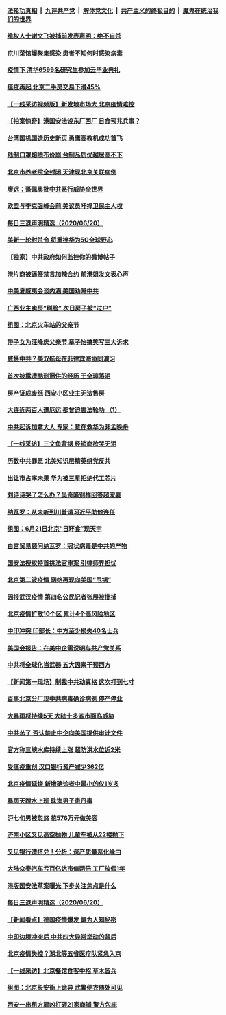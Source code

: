 

####  [法轮功真相](../../../../basic/blob/master/README.md?t=06221731) &nbsp;|&nbsp; [九评共产党](../../../../9ping.md/blob/master/README.md?t=06221731) &nbsp;|&nbsp; [解体党文化](../../../../jtdwh.md/blob/master/README.md?t=06221731)  &nbsp;|&nbsp; [共产主义的终极目的](../../../../gczydzjmd.md/blob/master/README.md?t=06221731) &nbsp;|&nbsp; [魔鬼在统治我们的世界](../../../../mgztzwmdsj.md/blob/master/README.md?t=06221731) 

#### [维权人士谢文飞被捕前发表声明：绝不自杀](../pages/nsc413/n12203338.md?t=06221731) 

#### [京川菜馆爆聚集感染 患者不知何时感染病毒](../pages/nsc413/n12203231.md?t=06221731) 

#### [疫情下 清华6599名研究生参加云毕业典礼](../pages/nsc413/n12202984.md?t=06221731) 

#### [瘟疫再起 北京二手房交易下滑45%](../pages/nsc413/n12202697.md?t=06221731) 

#### [【一线采访视频版】新发地市场大 北京疫情难控](../pages/nsc413/n12201464.md?t=06221731) 

#### [【拍案惊奇】港国安法设东厂西厂 日食预兆兵事？](../pages/nsc413/n12202762.md?t=06221731) 

#### [台湾国机国造历史新页 勇鹰高教机成功首飞](../pages/nsc413/n12202865.md?t=06221731) 

#### [陆制口罩熔喷布价崩 台制品质优越居高不下](../pages/nsc413/n12202982.md?t=06221731) 

#### [北京市养老院全封闭 天津现北京关联病例](../pages/nsc413/n12202933.md?t=06221731) 


#### [廖远：蓬佩奥批中共恶行威胁全世界](../pages/nsc413/n12202827.md?t=06221731) 

#### [欧盟与李克强峰会前 美议员吁捍卫民主人权](../pages/nsc413/n12202775.md?t=06221731) 

#### [每日三退声明精选（2020/06/20）](../pages/nsc413/n12202855.md?t=06221731) 

#### [美新一轮封杀令 将重挫华为5G全球野心](../pages/nsc413/n12202488.md?t=06221731) 

#### [【独家】中共政府如何监控你的微博帖子](../pages/nsc413/n12192234.md?t=06221731) 

#### [港片商被逼签禁言加辣合约 前港姐发文表心声](../pages/nsc413/n12202465.md?t=06221731) 

#### [中美夏威夷会谈内涵 美国劝降中共](../pages/nsc413/n12202579.md?t=06221731) 

#### [广西业主卖房“刷脸” 次日房子被“过户”](../pages/nsc413/n12202435.md?t=06221731) 

#### [组图：北京火车站的父亲节](../pages/nsc413/n12202250.md?t=06221731) 

#### [带子女为汪峰庆父亲节 章子怡搞笑写三大诉求](../pages/nsc413/n12202305.md?t=06221731) 

#### [威慑中共？美双航母在菲律宾海协同演习](../pages/nsc413/n12202399.md?t=06221731) 

#### [首次披露遭酷刑逼供的经历 王全璋落泪](../pages/nsc413/n12202345.md?t=06221731) 

#### [房产证成废纸 西安小区业主无法售房](../pages/nsc413/n12202301.md?t=06221731) 

#### [大连近两百人遭厄运 都曾迫害法轮功 （1）](../pages/nsc413/n12197639.md?t=06221731) 

#### [中共起诉加拿大人 专家：意在救华为非孟晚舟](../pages/nsc413/n12202072.md?t=06221731) 

#### [【一线采访】三文鱼背锅 经销商欲哭无泪](../pages/nsc413/n12202308.md?t=06221731) 

#### [历数中共罪恶 北美知识层精英组党反共](../pages/nsc413/n12202192.md?t=06221731) 

#### [出让市占率未果 华为被三星拒绝代工芯片](../pages/nsc413/n12201980.md?t=06221731) 

#### [刘诗诗哭了怎么办？吴奇隆别样回答超宠妻](../pages/nsc413/n12202190.md?t=06221731) 

#### [纳瓦罗：从未听到川普请习近平助他连任](../pages/nsc413/n12202251.md?t=06221731) 

#### [组图：6月21日北京“日环食”现天宇](../pages/nsc413/n12202149.md?t=06221731) 

#### [白宫贸易顾问纳瓦罗：冠状病毒是中共的产物](../pages/nsc413/n12202027.md?t=06221731) 

#### [国安法授权特首挑法官审案 引律师界担忧](../pages/nsc413/n12202121.md?t=06221731) 

#### [北京第二波疫情 网络再现向美国“甩锅”](../pages/nsc413/n12201996.md?t=06221731) 

#### [因报武汉疫情 第四名公民记者张展被批捕](../pages/nsc413/n12201891.md?t=06221731) 

#### [北京疫情扩散10个区 累计4个高风险地区](../pages/nsc413/n12201798.md?t=06221731) 

#### [中印冲突 印部长：中方至少损失40名士兵](../pages/nsc413/n12201884.md?t=06221731) 

#### [美国会报告：在美中企需说明与共产党关系](../pages/nsc413/n12199133.md?t=06221731) 

#### [中共将全球化当武器 五大因素干预西方](../pages/nsc413/n12186089.md?t=06221731) 

#### [【新闻第一现场】制裁中共动真格 这次打到七寸](../pages/nsc413/n12201730.md?t=06221731) 

#### [百事北京分厂现中共病毒确诊病例 停产停业](../pages/nsc413/n12201596.md?t=06221731) 

#### [大暴雨将持续5天 大陆十多省市面临威胁](../pages/nsc413/n12201563.md?t=06221731) 

#### [中共怂了 否认禁止中企向美国提供审计文件](../pages/nsc413/n12201577.md?t=06221731) 

#### [官方称三峡水库持续上涨 超防洪水位近2米](../pages/nsc413/n12201515.md?t=06221731) 

#### [受瘟疫重创 汉口银行资产减少362亿](../pages/nsc413/n12201330.md?t=06221731) 

#### [北京疫情延烧 新增确诊者中最小的仅1岁多](../pages/nsc413/n12201322.md?t=06221731) 

#### [暴雨天蹚水上班 珠海男子患丹毒](../pages/nsc413/n12201451.md?t=06221731) 

#### [沪七旬男被忽悠 花576万元做美容](../pages/nsc413/n12201384.md?t=06221731) 

#### [济南小区又见高空抛物 儿童车被从22楼抛下](../pages/nsc413/n12201388.md?t=06221731) 


#### [又见银行遭挤兑！分析：资产质量恶化缘由](../pages/nsc413/n12200970.md?t=06221731) 

#### [大陆众泰汽车亏百亿达市值两倍 工厂放假1年](../pages/nsc413/n12201009.md?t=06221731) 

#### [港版国安法草案曝光 下步关注焦点是什么](../pages/nsc413/n12200876.md?t=06221731) 

#### [每日三退声明精选（2020/06/20）](../pages/nsc413/n12201124.md?t=06221731) 

#### [【新闻看点】德国疫情爆发 鲜为人知秘密](../pages/nsc413/n12200936.md?t=06221731) 

#### [中印边境冲突后 中共四大异常举动的背后](../pages/nsc413/n12200556.md?t=06221731) 

#### [北京疫情失控？湖北等五省医疗队紧急入京](../pages/nsc413/n12200836.md?t=06221731) 

#### [【一线采访】北京餐馆食客中招 草木皆兵](../pages/nsc413/n12200863.md?t=06221731) 

#### [组图：北京长安街上诡异 武警便衣随处可见](../pages/nsc413/n12200681.md?t=06221731) 

#### [西安一出租方雇凶打砸21家商铺 警方包庇](../pages/nsc413/n12200585.md?t=06221731) 

